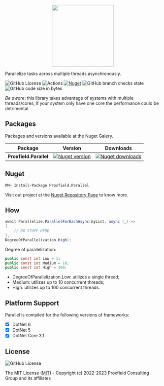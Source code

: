 <p align="center">
<img src="https://github.com/proxfield/Proxfield.Parallel/assets/7343019/d756bcc1-c195-44b0-a171-f462c65c963c" width="200px" />
</p>

Parallelize tasks across multiple threads asynchronously.

![GitHub License](https://img.shields.io/github/license/proxfield/Proxfield.Parallel)
![Actions](https://github.com/proxfield/Proxfield.Parallel/actions/workflows/build.yml/badge.svg)
[![Nuget](https://github.com/proxfield/Proxfield.Parallel/actions/workflows/release.yml/badge.svg)](https://github.com/proxfield/Proxfield.Extensions.Caching.SQLite/actions/workflows/release.yml)
![GitHub branch checks state](https://img.shields.io/github/checks-status/proxfield/Proxfield.Parallel/main)
![GitHub code size in bytes](https://img.shields.io/github/languages/code-size/proxfield/Proxfield.Parallel)

*Be aware*: this library takes advantage of systems with multiple threads/cores, if your system only have one core the performance could be detrimental.

## Packages

Packages and versions available at the Nuget Galery.


| Package | Version | Downloads |
| - | - | - |
| <b>Proxfield.Parallel</b> | [![Nuget version](https://img.shields.io/nuget/v/Proxfield.Parallel)](https://www.nuget.org/packages/Proxfield.Parallel/) | [![Nuget downloads](https://img.shields.io/nuget/dt/Proxfield.Parallel)](https://www.nuget.org/packages/Proxfield.Parallel/) |

## Nuget

```bash
PM> Install-Package Proxfield.Parallel
```

Visit out project at the [Nuget Repository Page](https://www.nuget.org/packages/Proxfield.Parallel) to know more.

## How

```csharp
await Parallelize.ParallelForEachAsync(myList, async (_) =>
{
    // DO STUFF HERE
},
DegreeOfParallelization.High);
```

Degree of parallelization:

```csharp
public const int Low = 1;
public const int Medium = 10;
public const int High = 100;
```

* DegreeOfParallelization.Low: utilizes a single thread;
* Medium: utilizes up to 10 concurrent threads;
* High: utilizes up to 100 concurrent threads.

## Platform Support

Parallel is compiled for the following versions of frameworks:

- [X] DotNet 6
- [x] DotNet 5
- [x] DotNet Core 3.1

## License
![GitHub License](https://img.shields.io/github/license/proxfield/Proxfield.Parallel)

The MIT License ([MIT](LICENSE.md)) - Copyright (c) 2022-2023 Proxfield Consulting Group and its affiliates
